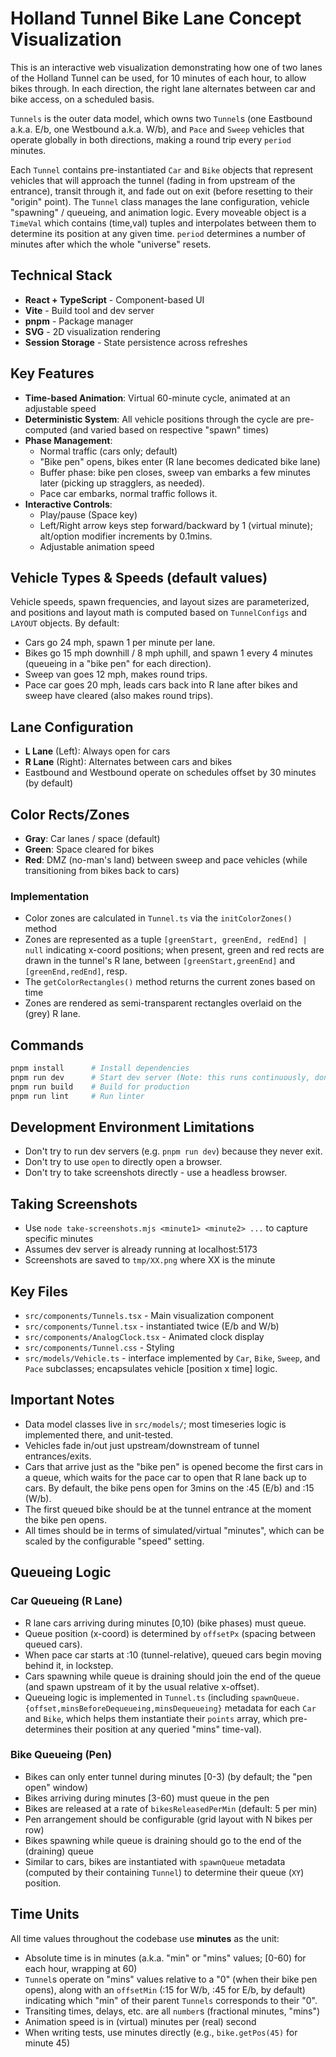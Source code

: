 # Holland Tunnel Bike Lane Concept Visualization

This is an interactive web visualization demonstrating how one of two lanes of the Holland Tunnel can be used, for 10 minutes of each hour, to allow bikes through. In each direction, the right lane alternates between car and bike access, on a scheduled basis.

`Tunnels` is the outer data model, which owns two `Tunnel`s (one Eastbound a.k.a. E/b, one Westbound a.k.a. W/b), and `Pace` and `Sweep` vehicles that operate globally in both directions, making a round trip every `period` minutes.

Each `Tunnel` contains pre-instantiated `Car` and `Bike` objects that represent vehicles that will approach the tunnel (fading in from upstream of the entrance), transit through it, and fade out on exit (before resetting to their "origin" point). The `Tunnel` class manages the lane configuration, vehicle "spawning" / queueing, and animation logic. Every moveable object is a `TimeVal` which contains (time,val) tuples and interpolates between them to determine its position at any given time. `period` determines a number of minutes after which the whole "universe" resets.

## Technical Stack
- **React + TypeScript** - Component-based UI
- **Vite** - Build tool and dev server
- **pnpm** - Package manager
- **SVG** - 2D visualization rendering
- **Session Storage** - State persistence across refreshes

## Key Features
- **Time-based Animation**: Virtual 60-minute cycle, animated at an adjustable speed
- **Deterministic System**: All vehicle positions through the cycle are pre-computed (and varied based on respective "spawn" times)
- **Phase Management**:
  - Normal traffic (cars only; default)
  - "Bike pen" opens, bikes enter (R lane becomes dedicated bike lane)
  - Buffer phase: bike pen closes, sweep van embarks a few minutes later (picking up stragglers, as needed).
  - Pace car embarks, normal traffic follows it.
- **Interactive Controls**:
  - Play/pause (Space key)
  - Left/Right arrow keys step forward/backward by 1 (virtual minute); alt/option modifier increments by 0.1mins.
  - Adjustable animation speed

## Vehicle Types & Speeds (default values)
Vehicle speeds, spawn frequencies, and layout sizes are parameterized, and positions and layout math is computed based on `TunnelConfigs` and `LAYOUT` objects. By default:
- Cars go 24 mph, spawn 1 per minute per lane.
- Bikes go 15 mph downhill / 8 mph uphill, and spawn 1 every 4 minutes (queueing in a "bike pen" for each direction).
- Sweep van goes 12 mph, makes round trips.
- Pace car goes 20 mph, leads cars back into R lane after bikes and sweep have cleared (also makes round trips).

## Lane Configuration
- **L Lane** (Left): Always open for cars
- **R Lane** (Right): Alternates between cars and bikes
- Eastbound and Westbound operate on schedules offset by 30 minutes (by default)

## Color Rects/Zones
- **Gray**: Car lanes / space (default)
- **Green**: Space cleared for bikes
- **Red**: DMZ (no-man's land) between sweep and pace vehicles (while transitioning from bikes back to cars)

### Implementation
- Color zones are calculated in `Tunnel.ts` via the `initColorZones()` method
- Zones are represented as a tuple `[greenStart, greenEnd, redEnd] | null` indicating x-coord positions; when present, green and red rects are drawn in the tunnel's R lane, between `[greenStart,greenEnd]` and `[greenEnd,redEnd]`, resp.
- The `getColorRectangles()` method returns the current zones based on time
- Zones are rendered as semi-transparent rectangles overlaid on the (grey) R lane.

## Commands
```bash
pnpm install      # Install dependencies
pnpm run dev      # Start dev server (Note: this runs continuously, don't use in Claude)
pnpm run build    # Build for production
pnpm run lint     # Run linter
```

## Development Environment Limitations
- Don't try to run dev servers (e.g. `pnpm run dev`) because they never exit.
- Don't try to use `open` to directly open a browser.
- Don't try to take screenshots directly - use a headless browser.

## Taking Screenshots
- Use `node take-screenshots.mjs <minute1> <minute2> ...` to capture specific minutes
- Assumes dev server is already running at localhost:5173
- Screenshots are saved to `tmp/XX.png` where XX is the minute

## Key Files
- `src/components/Tunnels.tsx` - Main visualization component
- `src/components/Tunnel.tsx` - instantiated twice (E/b and W/b)
- `src/components/AnalogClock.tsx` - Animated clock display
- `src/components/Tunnel.css` - Styling
- `src/models/Vehicle.ts` - interface implemented by `Car`, `Bike`, `Sweep`, and `Pace` subclasses; encapsulates vehicle [position x time] logic.

## Important Notes
- Data model classes live in `src/models/`; most timeseries logic is implemented there, and unit-tested.
- Vehicles fade in/out just upstream/downstream of tunnel entrances/exits.
- Cars that arrive just as the "bike pen" is opened become the first cars in a queue, which waits for the pace car to open that R lane back up to cars. By default, the bike pens open for 3mins on the :45 (E/b) and :15 (W/b).
- The first queued bike should be at the tunnel entrance at the moment the bike pen opens.
- All times should be in terms of simulated/virtual "minutes", which can be scaled by the configurable "speed" setting.

## Queueing Logic

### Car Queueing (R Lane)
- R lane cars arriving during minutes [0,10) (bike phases) must queue.
- Queue position (x-coord) is determined by `offsetPx` (spacing between queued cars).
- When pace car starts at :10 (tunnel-relative), queued cars begin moving behind it, in lockstep.
- Cars spawning while queue is draining should join the end of the queue (and spawn upstream of it by the usual relative x-offset).
- Queueing logic is implemented in `Tunnel.ts` (including  `spawnQueue.{offset,minsBeforeDequeueing,minsDequeueing}` metadata for each `Car` and `Bike`, which helps them instantiate their `points` array, which pre-determines their position at any queried "mins" time-val).

### Bike Queueing (Pen)
- Bikes can only enter tunnel during minutes [0-3) (by default; the "pen open" window)
- Bikes arriving during minutes [3-60) must queue in the pen
- Bikes are released at a rate of `bikesReleasedPerMin` (default: 5 per min)
- Pen arrangement should be configurable (grid layout with N bikes per row)
- Bikes spawning while queue is draining should go to the end of the (draining) queue
- Similar to cars, bikes are instantiated with `spawnQueue` metadata (computed by their containing `Tunnel`) to determine their queue (`XY`) position.

## Time Units
All time values throughout the codebase use **minutes** as the unit:
- Absolute time is in minutes (a.k.a. "min" or "mins" values; [0-60) for each hour, wrapping at 60)
- `Tunnel`s operate on "mins" values relative to a "0" (when their bike pen opens), along with an `offsetMin` (:15 for W/b, :45 for E/b, by default) indicating which "min" of their parent `Tunnels` corresponds to their "0".
- Transiting times, delays, etc. are all `number`s (fractional minutes, "mins")
- Animation speed is in (virtual) minutes per (real) second
- When writing tests, use minutes directly (e.g., `bike.getPos(45)` for minute 45)
